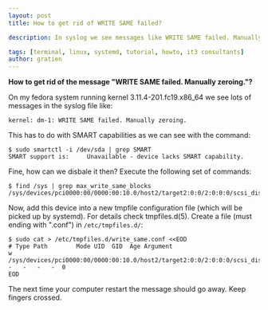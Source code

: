```yaml
---
layout: post
title: How to get rid of WRITE SAME failed?

description: In syslog we see messages like WRITE SAME failed. Manually zeroing.

tags: [terminal, linux, systemd, tutorial, howto, it3 consultants]
author: gratien
---
```


<strong>How to get rid of the message "WRITE SAME failed. Manually zeroing."?</strong>

On my fedora system running kernel 3.11.4-201.fc19.x86_64 we see lots of messages in the syslog file like:

    kernel: dm-1: WRITE SAME failed. Manually zeroing.

This has to do with SMART capabilities as we can see with the command:

    $ sudo smartctl -i /dev/sda | grep SMART
    SMART support is:     Unavailable - device lacks SMART capability.

Fine, how can we disbale it then? Execute the following set of commands:

    $ find /sys | grep max_write_same_blocks
    /sys/devices/pci0000:00/0000:00:10.0/host2/target2:0:0/2:0:0:0/scsi_disk/2:0:0:0/max_write_same_block

Now, add this device into a new tmpfile configuration file (which will be picked up by systemd). For details check tmpfiles.d(5).
Create a file (must ending with ".conf") in `/etc/tmpfiles.d/`:

    $ sudo cat > /etc/tmpfiles.d/write_same.conf <<EOD
    # Type Path        Mode UID  GID  Age Argument
    w /sys/devices/pci0000:00/0000:00:10.0/host2/target2:0:0/2:0:0:0/scsi_disk/2:0:0:0/max_write_same_blocks  -   -   -   -  0
    EOD

The next time your computer restart the message should go away. Keep fingers crossed.
